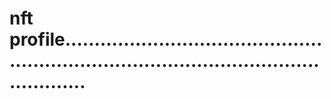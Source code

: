 # nft profile..............................................................................................................
